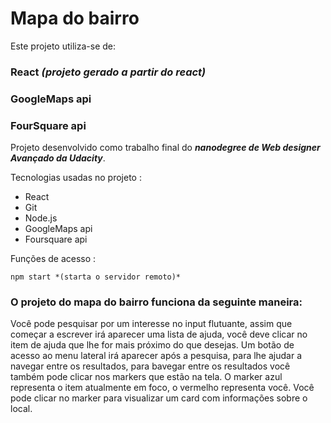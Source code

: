 # Mapa do bairro

Este projeto utiliza-se de:

### React *(projeto gerado a partir do react)*
### GoogleMaps api
### FourSquare api

Projeto desenvolvido como trabalho final do **_nanodegree de Web designer Avançado da Udacity_**.

Tecnologias usadas no projeto :

- React
- Git
- Node.js
- GoogleMaps api
- Foursquare api

Funções de acesso :
```
npm start *(starta o servidor remoto)*
```

### O projeto do mapa do bairro funciona da seguinte maneira:

Você pode pesquisar por um interesse no input flutuante, assim que começar a escrever irá aparecer uma lista de ajuda, você deve clicar no item de ajuda que lhe for mais próximo do que desejas. Um botão de acesso ao menu lateral irá aparecer após a pesquisa, para lhe ajudar a navegar entre os resultados, para bavegar entre os resultados você também pode clicar nos markers que estão na tela. O marker azul representa o item atualmente em foco, o vermelho representa você. Você pode clicar no marker para visualizar um card com informações sobre o local.